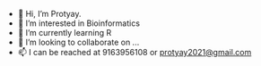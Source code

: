 - 👋 Hi, I’m Protyay.
- 👀 I’m interested in Bioinformatics  
- 🌱 I’m currently learning R 
- 💞️ I’m looking to collaborate on ...
- 📫 I can be reached at 9163956108 or protyay2021@gmail.com

<!---
proaod/proaod is a ✨ special ✨ repository because its `README.md` (this file) appears on your GitHub profile.
You can click the Preview link to take a look at your changes.
--->
